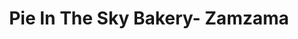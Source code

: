 ---
title: "Pie In The Sky Bakery- Zamzama"
url: /karachi/pie-in-the-sky-bakery-zamzama/
shop: Bäckerei
---